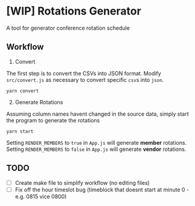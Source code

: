 # [WIP] Rotations Generator

A tool for generator conference rotation schedule

## Workflow

1. Convert

The first step is to convert the CSVs into JSON format. Modify `src/convert.js` as necessary to convert specific `csv`s into `json`.

```
yarn convert
```

2. Generate Rotations

Assuming column names havent changed in the source data, simply start the program to generate the rotations

```
yarn start
```
Setting `RENDER_MEMBERS` to `true` in `App.js` will generate __member__ rotations.
Setting `RENDER_MEMBERS` to `false` in `App.js` will generate __vendor__ rotations.

## TODO

 - [ ] Create make file to simplify workflow (no editing files)
 - [ ] Fix off the hour timeslot bug (timeblock that doesnt start at minute 0 - e.g. 0815 vice 0800)
